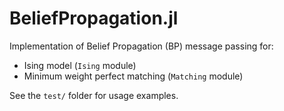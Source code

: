 # BeliefPropagation.jl

Implementation of Belief Propagation (BP) message passing for:

- Ising model (`Ising` module)
- Minimum weight perfect matching (`Matching` module)

See the `test/` folder for usage examples.

